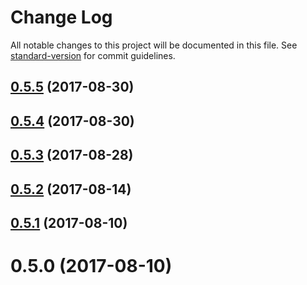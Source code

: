 # Change Log

All notable changes to this project will be documented in this file.
See [standard-version](https://github.com/conventional-changelog/standard-version) for commit guidelines.

<a name="0.5.5"></a>
## [0.5.5](https://github.com/PieElements/pie-elements/compare/@pie-elements/number-line@0.5.4...@pie-elements/number-line@0.5.5) (2017-08-30)




<a name="0.5.4"></a>
## [0.5.4](https://github.com/PieElements/pie-elements/compare/@pie-elements/number-line@0.5.3...@pie-elements/number-line@0.5.4) (2017-08-30)




<a name="0.5.3"></a>
## [0.5.3](https://github.com/PieElements/pie-elements/compare/@pie-elements/number-line@0.5.2...@pie-elements/number-line@0.5.3) (2017-08-28)




<a name="0.5.2"></a>
## [0.5.2](https://github.com/PieElements/pie-elements/compare/@pie-elements/number-line@0.5.1...@pie-elements/number-line@0.5.2) (2017-08-14)




<a name="0.5.1"></a>
## [0.5.1](https://github.com/PieElements/pie-elements/compare/@pie-elements/number-line@0.5.0...@pie-elements/number-line@0.5.1) (2017-08-10)




<a name="0.5.0"></a>
# 0.5.0 (2017-08-10)
